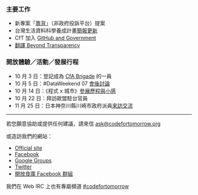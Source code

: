 ### 主要工作
- 新專案「[靠背][1]」（非政府投訴平台）提案
- 台灣生活資料科學養成計畫[簡報更新][2]
- CfT 加入 [GitHub and Government][3]
- [翻譯 Beyond Transparency][4]

### 開放體驗／活動／發展行程
- 10 月 3 日：登記成為 [CfA Brigade][5] 的一員
- 10 月 5 日：#DataWeekend 07 [會後討論][6]
- 10 月 14 日：《程式 x 城市》[參展歷程與小感][7]
- 10 月 22 日：拜訪歐盟駐台官員
- 11 月 25 日：日本神奈川縣川崎市政府派員[來訪交流][8]

---

若您願意協助或提供任何建議，請來信 ask@codefortomorrow.org

或造訪我們的網站：

- [Official site][9]
- [Facebook][10]
- [Google Groups][11]
- [Twitter][12]
- [開放食庫 Facebook 群組][13]

我們在 Web IRC 上也有專屬頻道 [#codefortomorrow][14]


  [1]: https://groups.google.com/d/msg/codefortomorrow/uEir-5pcFJ8/8jeYcz7HjukJ
  [2]: http://www.slideshare.net/ckliu/data-science-program-by-code-for-tomorrow
  [3]: http://government.github.com/community/
  [4]: https://groups.google.com/d/msg/codefortomorrow/60Jx3cp7TLY/CcOc6FFrOOEJ
  [5]: https://groups.google.com/d/msg/codefortomorrow/x3nhS46_0YI/bHRznEzEvoUJ
  [6]: https://groups.google.com/d/msg/codefortomorrow/bLUW8J4g510/UfXC3ViIp6EJ
  [7]: https://groups.google.com/d/msg/codefortomorrow/ZKN8KpZWwhM/8eBt0tiqb80J
  [8]: https://groups.google.com/d/msg/codefortomorrow/BybG60N-ZOw/XNsldg6aF_EJ
  [9]: http://codefortomorrow.org/
  [10]: https://www.facebook.com/CodeForTomorrow
  [11]: http://groups.google.com/group/codefortomorrow
  [12]: http://twitter.com/codefortomorrow
  [13]: https://www.facebook.com/groups/foodopendata/
  [14]: http://webchat.freenode.net/?channels=codefortomorrow
